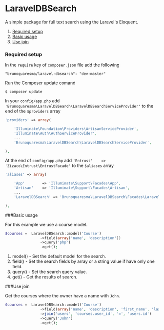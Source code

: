 LaravelDBSearch
===============

A simple package for full text search using the Laravel's Eloquent.

1. [Required setup](#required-setup)
2. [Basic usage](#basic-usage)
3. [Use join](#use-join)

### Required setup

In the `require` key of `composer.json` file add the following

    "brunoquaresma/laravel-dbsearch": "dev-master"

Run the Composer update comand

    $ composer update

In your `config/app.php` add `'Brunoquaresma\LaravelDBSearch\LaravelDBSearchServiceProvider'` to the end of the `$providers` array

```php
'providers' => array(

    'Illuminate\Foundation\Providers\ArtisanServiceProvider',
    'Illuminate\Auth\AuthServiceProvider',
    ...
    'Brunoquaresma\LaravelDBSearch\LaravelDBSearchServiceProvider',

),
```

At the end of `config/app.php` add `'Entrust'    => 'Zizaco\Entrust\EntrustFacade'` to the `$aliases` array

```php
'aliases' => array(

    'App'        => 'Illuminate\Support\Facades\App',
    'Artisan'    => 'Illuminate\Support\Facades\Artisan',
    ...
    'LaravelDBSearch' => 'Brunoquaresma\LaravelDBSearch\Facades\LaravelDBSearch'

),
```

###Basic usage

For this example we use a course model.

```php
$courses =  LaravelDBSearch::model('Course')			
				->field(array('name', 'description'))
				->query('php')
				->get();
```

1. model() - Set the default model for the search.
2. field() - Set the search fields by array or a string value if have only one field.
3. query() - Set the search query value.
4. get()   - Get the results of search.

###Use join

Get the courses where the owner have a name with `John`.

```php
$courses =  LaravelDBSearch::model('Course')			
				->field(array('name', 'description', 'first_name', 'last_name', 'username'))
				->join('users', 'courses.user_id', '=', 'users.id')
				->query('John')
				->get();
```







